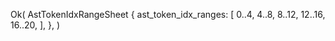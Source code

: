 Ok(
    AstTokenIdxRangeSheet {
        ast_token_idx_ranges: [
            0..4,
            4..8,
            8..12,
            12..16,
            16..20,
        ],
    },
)